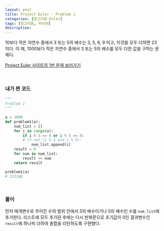 ```yaml
---
layout: post
title: Project Euler - Problem 1
categories: [알고리즘-Euler]
tags: [알고리즘, 파이썬]
description: 
---
```


10보다 작은 자연수 중에서 3 또는 5의 배수는 3, 5, 6, 9 이고, 이것을 모두 더하면 23이다. 이 때, 1000보다 작은 자연수 중에서 3 또는 5의 배수를 모두 더한 값을 구하는 문제다.

[Project Euler 사이트의 1번 문제 보러가기](http://euler.synap.co.kr/prob_detail.php?id=1)

<br>

### 내가 짠 코드 

```python
"""
Problem 1
"""

a = 1000
def problem1(a):
    num_list = []
    for i in range(a):
        if i % 3 == 0 or i % 5 == 0:
        # if not (i % 3 and i % 5):
            num_list.append(i)
    result = 0
    for num in num_list:
        result += num
    return result

problem1(a)
# 233168
```

<br>

### 풀이 

먼저 매개변수로 주어진 수의 범위 안에서 3의 배수이거나 5의 배수인 수를 `num_list`에 추가한다. 리스트에 모두 추가된 후에는 다시 반복문으로 초기값이 0인 결과변수인 `result`에 하나씩 더하여 총합을 리턴하도록 구현했다.

<br>
